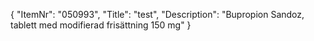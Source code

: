 {
  "ItemNr": "050993",
  "Title": "test",
  "Description": "Bupropion Sandoz, tablett med modifierad frisättning 150 mg"
}